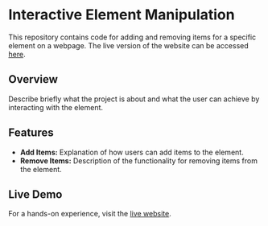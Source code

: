 <!DOCTYPE html>
<html lang="en">

<head>
    <meta charset="UTF-8">
    <meta name="viewport" content="width=device-width, initial-scale=1.0">
</head>

<body>
    <h1>Interactive Element Manipulation</h1>
    <p>This repository contains code for adding and removing items for a specific element on a webpage. The live version of the website can be accessed <a href="https://kyalukyalu.netlify.app/">here</a>.</p>
    <h2>Overview</h2>
    <p>Describe briefly what the project is about and what the user can achieve by interacting with the element.</p>
    <h2>Features</h2>
    <ul>
        <li><strong>Add Items:</strong> Explanation of how users can add items to the element.</li>
        <li><strong>Remove Items:</strong> Description of the functionality for removing items from the element.</li>
    </ul>
    <h2>Live Demo</h2>
    <p>For a hands-on experience, visit the <a href="https://kyalukyalu.netlify.app/">live website</a>.</p>
</body>

</html>
